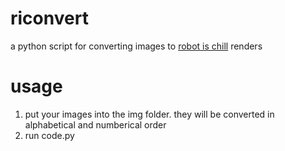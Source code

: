 # riconvert
a python script for converting images to [robot is chill](https://github.com/balt-dev/robot-is-chill) renders
# usage
1. put your images into the img folder. they will be converted in alphabetical and numberical order
2. run code.py
